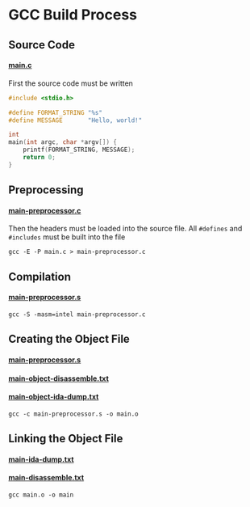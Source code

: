 # GCC Build Process

## Source Code
#### [main.c](./gcc-build-scripts/main.c)

First the source code must be written
```c
#include <stdio.h>

#define FORMAT_STRING "%s"
#define MESSAGE       "Hello, world!"

int
main(int argc, char *argv[]) {
    printf(FORMAT_STRING, MESSAGE);
    return 0;
}
```

## Preprocessing
#### [main-preprocessor.c](./gcc-build-scripts/main-preprocessor.c)
Then the headers must be loaded into the source file. All `#defines` and `#includes` must be built into the file
```
gcc -E -P main.c > main-preprocessor.c
```

## Compilation
#### [main-preprocessor.s](./gcc-build-scripts/main-preprocessor.s)
```
gcc -S -masm=intel main-preprocessor.c
```

## Creating the Object File
#### [main-preprocessor.s](./gcc-build-scripts/main-preprocessor.s)
#### [main-object-disassemble.txt](./gcc-build-scripts/main-object-disassemble.txt)
#### [main-object-ida-dump.txt](./gcc-build-scripts/main-object-ida-dump.txt)
```
gcc -c main-preprocessor.s -o main.o
```

## Linking the Object File
#### [main-ida-dump.txt](./gcc-build-scripts/main-ida-dump.txt)
#### [main-disassemble.txt](./gcc-build-scripts/main-disassemble.txt)
```
gcc main.o -o main
```
